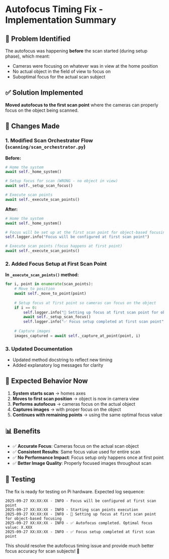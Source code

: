 # Autofocus Timing Fix - Implementation Summary

## 🎯 Problem Identified
The autofocus was happening **before** the scan started (during setup phase), which meant:
- Cameras were focusing on whatever was in view at the home position
- No actual object in the field of view to focus on
- Suboptimal focus for the actual scan subject

## ✅ Solution Implemented
**Moved autofocus to the first scan point** where the cameras can properly focus on the object being scanned.

## 🔧 Changes Made

### 1. Modified Scan Orchestrator Flow (`scanning/scan_orchestrator.py`)

**Before:**
```python
# Home the system
await self._home_system()

# Setup focus for scan (WRONG - no object in view)
await self._setup_scan_focus()

# Execute scan points
await self._execute_scan_points()
```

**After:**
```python
# Home the system  
await self._home_system()

# Focus will be set up at the first scan point for object-based focusing
self.logger.info("Focus will be configured at first scan point")

# Execute scan points (focus happens at first point)
await self._execute_scan_points()
```

### 2. Added Focus Setup at First Scan Point

**In `_execute_scan_points()` method:**
```python
for i, point in enumerate(scan_points):
    # Move to position
    await self._move_to_point(point)
    
    # Setup focus at first point so cameras can focus on the object
    if i == 0:
        self.logger.info("🎯 Setting up focus at first scan point for object-based focusing")
        await self._setup_scan_focus()
        self.logger.info("✅ Focus setup completed at first scan point")
    
    # Capture images
    images_captured = await self._capture_at_point(point, i)
```

### 3. Updated Documentation
- Updated method docstring to reflect new timing
- Added explanatory log messages for clarity

## 🚀 Expected Behavior Now

1. **System starts scan** → homes axes
2. **Moves to first scan position** → object is now in camera view
3. **Performs autofocus** → cameras focus on the actual object
4. **Captures images** → with proper focus on the object
5. **Continues with remaining points** → using the same optimal focus value

## 📊 Benefits

- ✅ **Accurate Focus**: Cameras focus on the actual scan object
- ✅ **Consistent Results**: Same focus value used for entire scan
- ✅ **No Performance Impact**: Focus setup only happens once at first point
- ✅ **Better Image Quality**: Properly focused images throughout scan

## 🧪 Testing

The fix is ready for testing on Pi hardware. Expected log sequence:
```
2025-09-27 XX:XX:XX - INFO - Focus will be configured at first scan point
2025-09-27 XX:XX:XX - INFO - Starting scan points execution  
2025-09-27 XX:XX:XX - INFO - 🎯 Setting up focus at first scan point for object-based focusing
2025-09-27 XX:XX:XX - INFO - ✅ Autofocus completed. Optimal focus value: X.XXX
2025-09-27 XX:XX:XX - INFO - ✅ Focus setup completed at first scan point
```

This should resolve the autofocus timing issue and provide much better focus accuracy for scan subjects! 🎯